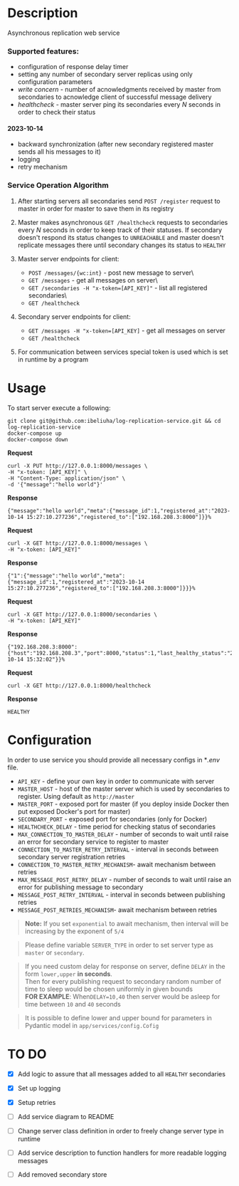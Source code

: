 # Description
Asynchronous replication web service

### Supported features:
* configuration of response delay timer
* setting any number of secondary server replicas using only configuration parameters
* *write concern* - number of acnowledgments received by master from secondaries to acnowledge client of successful message delivery 
* *healthcheck* - master server ping its secondaries every *N* seconds in order to check their status
#### 2023-10-14
- backward synchronization (after new secondary registered master sends all his messages to it)
- logging
- retry mechanism

### Service Operation Algorithm
1. After starting servers all secondaries send `POST /register` request to master in order for master to save them in its registry
2. Master makes asynchronous `GET /healthcheck` requests to secondaries every *N* seconds in order to keep track of their statuses. If secondary doesn't respond its status changes to `UNREACHABLE` and master doesn't replicate messages there until secondary changes its status to `HEALTHY` 
3. Master server endpoints for client:
   - `POST /messages/{wc:int}` - post new message to server\
   - `GET /messages`  - get all messages on server\
   - `GET /secondaries -H "x-token=[API_KEY]"` - list all registered secondaries\
   - `GET /healthcheck`

4. Secondary server endpoints for client:
   - `GET /messages -H "x-token=[API_KEY]` - get all messages on server
   - `GET /healthcheck`
5. For communication between services special token is used which is set in runtime by a program


# Usage
To start server execute a following:

```commandline
git clone git@github.com:ibeliuha/log-replication-service.git && cd log-replication-service
docker-compose up
docker-compose down
```
**Request**
```commandline
curl -X PUT http://127.0.0.1:8000/messages \
-H "x-token: [API_KEY]" \
-H "Content-Type: application/json" \
-d '{"message":"hello world"}'
   ```
**Response**
```
{"message":"hello world","meta":{"message_id":1,"registered_at":"2023-10-14 15:27:10.277236","registered_to":["192.168.208.3:8000"]}}%
```
**Request**
```commandline
curl -X GET http://127.0.0.1:8000/messages \
-H "x-token: [API_KEY]"
```
**Response**
```
{"1":{"message":"hello world","meta":{"message_id":1,"registered_at":"2023-10-14 15:27:10.277236","registered_to":["192.168.208.3:8000"]}}}%
```
**Request**
```commandline
curl -X GET http://127.0.0.1:8000/secondaries \
-H "x-token: [API_KEY]"
```
**Response**
```
{"192.168.208.3:8000":{"host":"192.168.208.3","port":8000,"status":1,"last_healthy_status":"2023-10-14 15:32:02"}}%
```
**Request**
```commandline
curl -X GET http://127.0.0.1:8000/healthcheck
```
**Response**
```
HEALTHY
```
# Configuration
In order to use service you should provide all necessary configs in **.env* file.
* `API_KEY` - define your own key in order to communicate with server
* `MASTER_HOST` - host of the master server which is used by secondaries to register. Using default as `http://master`
* `MASTER_PORT` - exposed port for master (if you deploy inside Docker then put exposed Docker's port for master)
* `SECONDARY_PORT` - exposed port for secondaries (only for Docker)
* `HEALTHCHECK_DELAY` - time period for checking status of secondaries
* `MAX_CONNECTION_TO_MASTER_DELAY` - number of seconds to wait until raise an error for secondary service to register to master
* `CONNECTION_TO_MASTER_RETRY_INTERVAL` - interval in seconds between secondary server registration retries 
* `CONNECTION_TO_MASTER_RETRY_MECHANISM`- await mechanism between retries
* `MAX_MESSAGE_POST_RETRY_DELAY` - number of seconds to wait until raise an error for publishing message to secondary
* `MESSAGE_POST_RETRY_INTERVAL` - interval in seconds between publishing retries
* `MESSAGE_POST_RETRIES_MECHANISM`- await mechanism between retries
>**Note:** If you set `exponential` to await mechanism, then interval will be increasing by the exponent of `5/4`

> Please define variable `SERVER_TYPE` in order to set server type as `master` or `secondary`.
 
> If you need custom delay for response on server, define `DELAY` in the form `lower,upper` **in seconds**.\
> Then for every publishing request to secondary random number of time to sleep would be chosen uniformly in given bounds\
> **FOR EXAMPLE**: When`DELAY=10,40` then server would be asleep for time between `10` and `40` seconds  

>It is possible to define lower and upper bound for parameters in Pydantic model in `app/services/config.Cofig`

# TO DO
   - [x] Add logic to assure that all messages added to all `HEALTHY` secondaries
   - [x] Set up logging
   - [x] Setup retries
   - [ ] Add service diagram to README
   - [ ] Change server class definition in order to freely change server type in runtime
   - [ ] Add service description to function handlers for more readable logging messages 
   - [ ] Add removed secondary store

